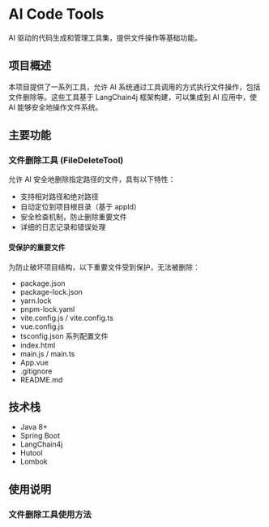 # AI Code Tools

AI 驱动的代码生成和管理工具集，提供文件操作等基础功能。

## 项目概述

本项目提供了一系列工具，允许 AI 系统通过工具调用的方式执行文件操作，包括文件删除等。这些工具基于 LangChain4j 框架构建，可以集成到 AI 应用中，使 AI 能够安全地操作文件系统。

## 主要功能

### 文件删除工具 (FileDeleteTool)

允许 AI 安全地删除指定路径的文件，具有以下特性：

- 支持相对路径和绝对路径
- 自动定位到项目根目录（基于 appId）
- 安全检查机制，防止删除重要文件
- 详细的日志记录和错误处理

#### 受保护的重要文件

为防止破坏项目结构，以下重要文件受到保护，无法被删除：

- package.json
- package-lock.json
- yarn.lock
- pnpm-lock.yaml
- vite.config.js / vite.config.ts
- vue.config.js
- tsconfig.json 系列配置文件
- index.html
- main.js / main.ts
- App.vue
- .gitignore
- README.md

## 技术栈

- Java 8+
- Spring Boot
- LangChain4j
- Hutool
- Lombok

## 使用说明

### 文件删除工具使用方法

